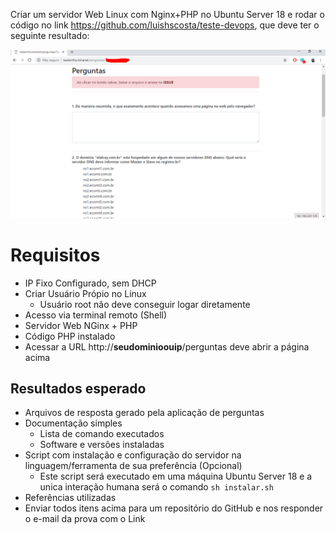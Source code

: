 Criar um servidor Web Linux com Nginx+PHP no Ubuntu Server 18 e rodar o código no link https://github.com/luishscosta/teste-devops, que deve ter o seguinte resultado:

![image](prova.png)

# Requisitos

- IP Fixo Configurado, sem DHCP
- Criar Usuário Própio no Linux
  - Usuário root não deve conseguir logar diretamente
- Acesso via terminal remoto (Shell)
- Servidor Web NGinx + PHP 
- Código PHP instalado
- Acessar a URL http://**seudominioouip**/perguntas deve abrir a página acima

## Resultados esperado

- Arquivos de resposta gerado pela aplicação de perguntas 
- Documentação simples
    - Lista de comando executados
    - Software e versões instaladas 
- Script com instalação e configuração do servidor na linguagem/ferramenta de sua preferência (Opcional)
  - Este script será executado em uma máquina Ubuntu Server 18 e a unica interação humana será o comando `sh instalar.sh`
- Referências utilizadas
- Enviar todos itens acima para um repositório do GitHub e nos responder o e-mail da prova com o Link
